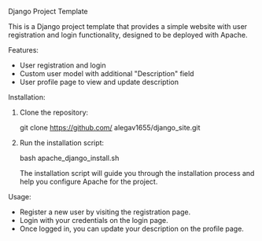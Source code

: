 Django Project Template

This is a Django project template that provides a simple website with user registration and login functionality, designed to be deployed with Apache.

Features:

- User registration and login
- Custom user model with additional "Description" field
- User profile page to view and update description

Installation:

1. Clone the repository:

   git clone https://github.com/
   alegav1655/django_site.git

2. Run the installation script:

   bash apache_django_install.sh

   The installation script will guide you through the installation process and help you configure Apache for the project.

Usage:

- Register a new user by visiting the registration page.
- Login with your credentials on the login page.
- Once logged in, you can update your description on the profile page.

